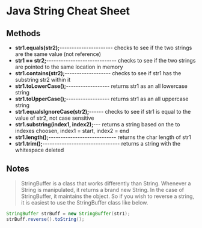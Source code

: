 # Java String Cheat Sheet

## Methods
* **str1.equals(str2);**---------------------- checks to see if the two strings are the same value (not reference)
* **str1 == str2;**----------------------------- checks to see if the two strings are pointed to the same location in memory
* **str1.contains(str2);**------------------- checks to see if str1 has the substring str2 within it
* **str1.toLowerCase();**------------------ returns str1 as an all lowercase string
* **str1.toUpperCase();**------------------ returns str1 as an all uppercase string
* **str1.equalsIgnoreCase(str2);**------ checks to see if str1 is equal to the value of str2, not case sensitive
* **str1.substring(index1, index2);**--- returns a string based on the to indexes choosen, index1 = start, index2 = end
* **str1.length();**---------------------------- returns the char length of str1
* **str1.trim();**-------------------------------- returns a string with the whitespace deleted

## Notes
> StringBuffer is a class that works differently than String.  Whenever a String is manipulated, it returns a brand new String.  In the case
of StringBuffer, it maintains the object.  So if you wish to reverse a string, it is easiest to use the StringBuffer class like
below.

``` java
StringBuffer strBuff = new StringBuffer(str1);
strBuff.reverse().toString();
```